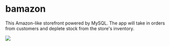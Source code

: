 # bamazon

This Amazon-like storefront powered by MySQL. The app will take in orders from customers and deplete stock from the store's inventory. 

![](demo.gif)

